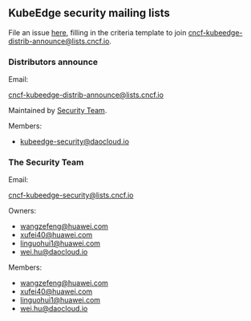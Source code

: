 ## KubeEdge security mailing lists

File an issue [here](https://github.com/kubeedge/community/issues/new?template=distributors-application.md), filling in the criteria template to join [cncf-kubeedge-distrib-announce@lists.cncf.io](mailto:cncf-kubeedge-distrib-announce@lists.cncf.io).

### Distributors announce

Email:

cncf-kubeedge-distrib-announce@lists.cncf.io

Maintained by [Security Team](#the-security-team).

Members:

- kubeedge-security@daocloud.io


### The Security Team

Email:

cncf-kubeedge-security@lists.cncf.io

Owners:

- [wangzefeng@huawei.com](mailto:wangzefeng@huawei.com)
- [xufei40@huawei.com](mailto:xufei40@huawei.com)
- [linguohui1@huawei.com](mailto:linguohui1@huawei.com)
- [wei.hu@daocloud.io](mailto:wei.hu@daocloud.io)

Members:

- [wangzefeng@huawei.com](mailto:wangzefeng@huawei.com)
- [xufei40@huawei.com](mailto:xufei40@huawei.com)
- [linguohui1@huawei.com](mailto:linguohui1@huawei.com)
- [wei.hu@daocloud.io](mailto:wei.hu@daocloud.io)
